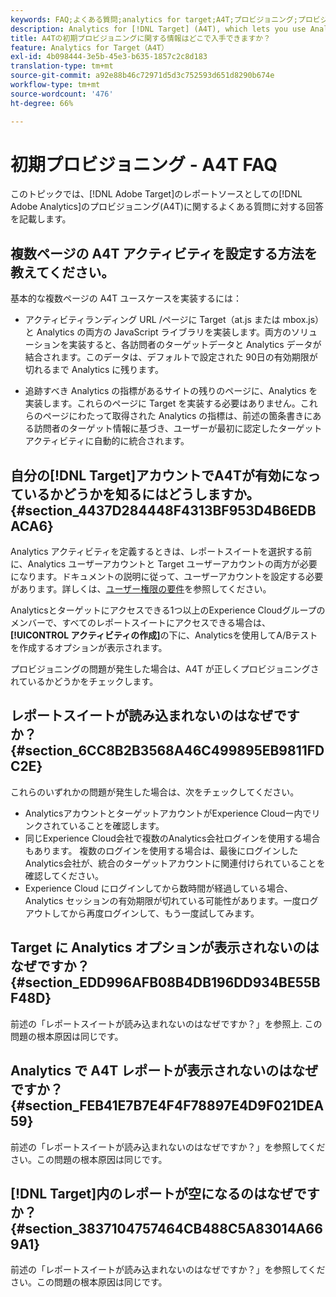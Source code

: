 ```yaml
---
keywords: FAQ;よくある質問;analytics for target;A4T;プロビジョニング;プロビジョニング;adobe Experience Cloud
description: Analytics for [!DNL Target] (A4T), which lets you use Analytics reporting for [!DNL Target] アクティビティのプロビジョニングに関するよくある質問と、その回答を検索します。
title: A4Tの初期プロビジョニングに関する情報はどこで入手できますか？
feature: Analytics for Target（A4T）
exl-id: 4b098444-3e5b-45e3-b635-1857c2c8d183
translation-type: tm+mt
source-git-commit: a92e88b46c72971d5d3c752593d651d8290b674e
workflow-type: tm+mt
source-wordcount: '476'
ht-degree: 66%

---
```


# 初期プロビジョニング - A4T FAQ

このトピックでは、[!DNL Adobe Target]のレポートソースとしての[!DNL Adobe Analytics]のプロビジョニング(A4T)に関するよくある質問に対する回答を記載します。

## 複数ページの A4T アクティビティを設定する方法を教えてください。

基本的な複数ページの A4T ユースケースを実装するには：

* アクティビティランディング URL /ページに Target（at.js または mbox.js）と Analytics の両方の JavaScript ライブラリを実装します。両方のソリューションを実装すると、各訪問者のターゲットデータと Analytics データが結合されます。このデータは、デフォルトで設定された 90日の有効期限が切れるまで Analytics に残ります。

* 追跡すべき Analytics の指標があるサイトの残りのページに、Analytics を実装します。これらのページに Target を実装する必要はありません。これらのページにわたって取得された Analytics の指標は、前述の箇条書きにある訪問者のターゲット情報に基づき、ユーザーが最初に認定したターゲットアクティビティに自動的に統合されます。

## 自分の[!DNL Target]アカウントでA4Tが有効になっているかどうかを知るにはどうしますか。{#section_4437D284448F4313BF953D4B6EDBACA6}

Analytics アクティビティを定義するときは、レポートスイートを選択する前に、Analytics ユーザーアカウントと Target ユーザーアカウントの両方が必要になります。ドキュメントの説明に従って、ユーザーアカウントを設定する必要があります。詳しくは、[ユーザー権限の要件](/help/c-integrating-target-with-mac/a4t/account-reqs.md#concept_4BC06CAB00BF46FF9362AFE98656B083)を参照してください。

Analyticsとターゲットにアクセスできる1つ以上のExperience Cloudグループのメンバーで、すべてのレポートスイートにアクセスできる場合は、**[!UICONTROL アクティビティの作成]**&#x200B;の下に、Analyticsを使用してA/Bテストを作成するオプションが表示されます。

プロビジョニングの問題が発生した場合は、A4T が正しくプロビジョニングされているかどうかをチェックします。

## レポートスイートが読み込まれないのはなぜですか？ {#section_6CC8B2B3568A46C499895EB9811FDC2E}

これらのいずれかの問題が発生した場合は、次をチェックしてください。

* AnalyticsアカウントとターゲットアカウントがExperience Cloudー内でリンクされていることを確認します。
* 同じExperience Cloud会社で複数のAnalytics会社ログインを使用する場合もあります。 複数のログインを使用する場合は、最後にログインしたAnalytics会社が、統合のターゲットアカウントに関連付けられていることを確認してください。
* Experience Cloud にログインしてから数時間が経過している場合、Analytics セッションの有効期限が切れている可能性があります。一度ログアウトしてから再度ログインして、もう一度試してみます。

## Target に Analytics オプションが表示されないのはなぜですか？  {#section_EDD996AFB08B4DB196DD934BE55BF48D}

前述の「レポートスイートが読み込まれないのはなぜですか？」を参照上. この問題の根本原因は同じです。

## Analytics で A4T レポートが表示されないのはなぜですか？  {#section_FEB41E7B7E4F4F78897E4D9F021DEA59}

前述の「レポートスイートが読み込まれないのはなぜですか？」を参照してください。この問題の根本原因は同じです。

## [!DNL Target]内のレポートが空になるのはなぜですか？{#section_3837104757464CB488C5A83014A669A1}

前述の「レポートスイートが読み込まれないのはなぜですか？」を参照してください。この問題の根本原因は同じです。
